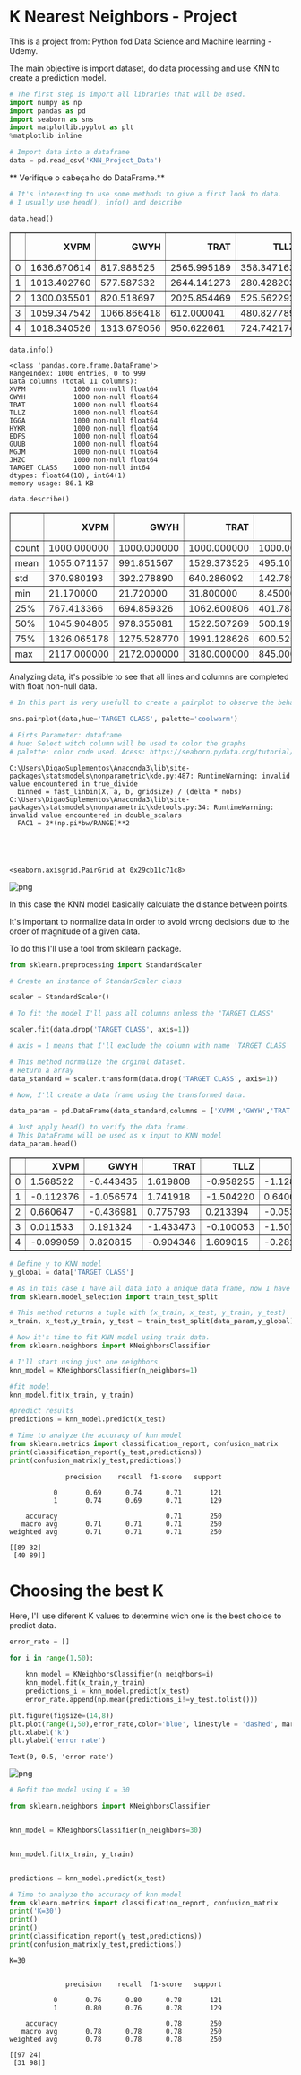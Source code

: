 # K Nearest Neighbors - Project 

<p>This is a project from: Python fod Data Science and Machine learning - Udemy. 
    <p>The main objective is import dataset, do data processing and use KNN to create a prediction model.


```python
# The first step is import all libraries that will be used.
import numpy as np
import pandas as pd
import seaborn as sns
import matplotlib.pyplot as plt
%matplotlib inline
```


```python
# Import data into a dataframe
data = pd.read_csv('KNN_Project_Data')
```

** Verifique o cabeçalho do DataFrame.**


```python
# It's interesting to use some methods to give a first look to data.
# I usually use head(), info() and describe
```


```python
data.head()
```




<div>
<style scoped>
    .dataframe tbody tr th:only-of-type {
        vertical-align: middle;
    }

    .dataframe tbody tr th {
        vertical-align: top;
    }

    .dataframe thead th {
        text-align: right;
    }
</style>
<table border="1" class="dataframe">
  <thead>
    <tr style="text-align: right;">
      <th></th>
      <th>XVPM</th>
      <th>GWYH</th>
      <th>TRAT</th>
      <th>TLLZ</th>
      <th>IGGA</th>
      <th>HYKR</th>
      <th>EDFS</th>
      <th>GUUB</th>
      <th>MGJM</th>
      <th>JHZC</th>
      <th>TARGET CLASS</th>
    </tr>
  </thead>
  <tbody>
    <tr>
      <td>0</td>
      <td>1636.670614</td>
      <td>817.988525</td>
      <td>2565.995189</td>
      <td>358.347163</td>
      <td>550.417491</td>
      <td>1618.870897</td>
      <td>2147.641254</td>
      <td>330.727893</td>
      <td>1494.878631</td>
      <td>845.136088</td>
      <td>0</td>
    </tr>
    <tr>
      <td>1</td>
      <td>1013.402760</td>
      <td>577.587332</td>
      <td>2644.141273</td>
      <td>280.428203</td>
      <td>1161.873391</td>
      <td>2084.107872</td>
      <td>853.404981</td>
      <td>447.157619</td>
      <td>1193.032521</td>
      <td>861.081809</td>
      <td>1</td>
    </tr>
    <tr>
      <td>2</td>
      <td>1300.035501</td>
      <td>820.518697</td>
      <td>2025.854469</td>
      <td>525.562292</td>
      <td>922.206261</td>
      <td>2552.355407</td>
      <td>818.676686</td>
      <td>845.491492</td>
      <td>1968.367513</td>
      <td>1647.186291</td>
      <td>1</td>
    </tr>
    <tr>
      <td>3</td>
      <td>1059.347542</td>
      <td>1066.866418</td>
      <td>612.000041</td>
      <td>480.827789</td>
      <td>419.467495</td>
      <td>685.666983</td>
      <td>852.867810</td>
      <td>341.664784</td>
      <td>1154.391368</td>
      <td>1450.935357</td>
      <td>0</td>
    </tr>
    <tr>
      <td>4</td>
      <td>1018.340526</td>
      <td>1313.679056</td>
      <td>950.622661</td>
      <td>724.742174</td>
      <td>843.065903</td>
      <td>1370.554164</td>
      <td>905.469453</td>
      <td>658.118202</td>
      <td>539.459350</td>
      <td>1899.850792</td>
      <td>0</td>
    </tr>
  </tbody>
</table>
</div>




```python
data.info()
```

    <class 'pandas.core.frame.DataFrame'>
    RangeIndex: 1000 entries, 0 to 999
    Data columns (total 11 columns):
    XVPM            1000 non-null float64
    GWYH            1000 non-null float64
    TRAT            1000 non-null float64
    TLLZ            1000 non-null float64
    IGGA            1000 non-null float64
    HYKR            1000 non-null float64
    EDFS            1000 non-null float64
    GUUB            1000 non-null float64
    MGJM            1000 non-null float64
    JHZC            1000 non-null float64
    TARGET CLASS    1000 non-null int64
    dtypes: float64(10), int64(1)
    memory usage: 86.1 KB
    


```python
data.describe()
```




<div>
<style scoped>
    .dataframe tbody tr th:only-of-type {
        vertical-align: middle;
    }

    .dataframe tbody tr th {
        vertical-align: top;
    }

    .dataframe thead th {
        text-align: right;
    }
</style>
<table border="1" class="dataframe">
  <thead>
    <tr style="text-align: right;">
      <th></th>
      <th>XVPM</th>
      <th>GWYH</th>
      <th>TRAT</th>
      <th>TLLZ</th>
      <th>IGGA</th>
      <th>HYKR</th>
      <th>EDFS</th>
      <th>GUUB</th>
      <th>MGJM</th>
      <th>JHZC</th>
      <th>TARGET CLASS</th>
    </tr>
  </thead>
  <tbody>
    <tr>
      <td>count</td>
      <td>1000.000000</td>
      <td>1000.000000</td>
      <td>1000.000000</td>
      <td>1000.000000</td>
      <td>1000.000000</td>
      <td>1000.000000</td>
      <td>1000.000000</td>
      <td>1000.000000</td>
      <td>1000.000000</td>
      <td>1000.000000</td>
      <td>1000.00000</td>
    </tr>
    <tr>
      <td>mean</td>
      <td>1055.071157</td>
      <td>991.851567</td>
      <td>1529.373525</td>
      <td>495.107156</td>
      <td>940.590072</td>
      <td>1550.637455</td>
      <td>1561.003252</td>
      <td>561.346117</td>
      <td>1089.067338</td>
      <td>1452.521629</td>
      <td>0.50000</td>
    </tr>
    <tr>
      <td>std</td>
      <td>370.980193</td>
      <td>392.278890</td>
      <td>640.286092</td>
      <td>142.789188</td>
      <td>345.923136</td>
      <td>493.491988</td>
      <td>598.608517</td>
      <td>247.357552</td>
      <td>402.666953</td>
      <td>568.132005</td>
      <td>0.50025</td>
    </tr>
    <tr>
      <td>min</td>
      <td>21.170000</td>
      <td>21.720000</td>
      <td>31.800000</td>
      <td>8.450000</td>
      <td>17.930000</td>
      <td>27.930000</td>
      <td>31.960000</td>
      <td>13.520000</td>
      <td>23.210000</td>
      <td>30.890000</td>
      <td>0.00000</td>
    </tr>
    <tr>
      <td>25%</td>
      <td>767.413366</td>
      <td>694.859326</td>
      <td>1062.600806</td>
      <td>401.788135</td>
      <td>700.763295</td>
      <td>1219.267077</td>
      <td>1132.097865</td>
      <td>381.704293</td>
      <td>801.849802</td>
      <td>1059.499689</td>
      <td>0.00000</td>
    </tr>
    <tr>
      <td>50%</td>
      <td>1045.904805</td>
      <td>978.355081</td>
      <td>1522.507269</td>
      <td>500.197421</td>
      <td>939.348662</td>
      <td>1564.996551</td>
      <td>1565.882879</td>
      <td>540.420379</td>
      <td>1099.087954</td>
      <td>1441.554053</td>
      <td>0.50000</td>
    </tr>
    <tr>
      <td>75%</td>
      <td>1326.065178</td>
      <td>1275.528770</td>
      <td>1991.128626</td>
      <td>600.525709</td>
      <td>1182.578166</td>
      <td>1891.937040</td>
      <td>1981.739411</td>
      <td>725.762027</td>
      <td>1369.923665</td>
      <td>1864.405512</td>
      <td>1.00000</td>
    </tr>
    <tr>
      <td>max</td>
      <td>2117.000000</td>
      <td>2172.000000</td>
      <td>3180.000000</td>
      <td>845.000000</td>
      <td>1793.000000</td>
      <td>2793.000000</td>
      <td>3196.000000</td>
      <td>1352.000000</td>
      <td>2321.000000</td>
      <td>3089.000000</td>
      <td>1.00000</td>
    </tr>
  </tbody>
</table>
</div>



Analyzing data, it's possible to see that all lines and columns are completed with float non-null data.


```python
# In this part is very usefull to create a pairplot to observe the behavior of  how one variable affects another.

sns.pairplot(data,hue='TARGET CLASS', palette='coolwarm')

# Firts Parameter: dataframe
# hue: Select witch column will be used to color the graphs
# palette: color code used. Acess: https://seaborn.pydata.org/tutorial/color_palettes.html for reference
```

    C:\Users\DigaoSuplementos\Anaconda3\lib\site-packages\statsmodels\nonparametric\kde.py:487: RuntimeWarning: invalid value encountered in true_divide
      binned = fast_linbin(X, a, b, gridsize) / (delta * nobs)
    C:\Users\DigaoSuplementos\Anaconda3\lib\site-packages\statsmodels\nonparametric\kdetools.py:34: RuntimeWarning: invalid value encountered in double_scalars
      FAC1 = 2*(np.pi*bw/RANGE)**2
    




    <seaborn.axisgrid.PairGrid at 0x29cb11c71c8>




![png](output_9_2.png)


<p/>In this case the KNN model basically calculate the distance between points.<p/>
<p/>It's important to normalize data in order to avoid wrong decisions due to the order of magnitude of a given data.<p/>
<p/>To do this I'll use a tool from skilearn package.<p/>


```python
from sklearn.preprocessing import StandardScaler

# Create an instance of StandarScaler class

scaler = StandardScaler()

# To fit the model I'll pass all columns unless the "TARGET CLASS"

scaler.fit(data.drop('TARGET CLASS', axis=1))

# axis = 1 means that I'll exclude the column with name 'TARGET CLASS' 

# This method normalize the orginal dataset.
# Return a array
data_standard = scaler.transform(data.drop('TARGET CLASS', axis=1))
```


```python
# Now, I'll create a data frame using the transformed data.

data_param = pd.DataFrame(data_standard,columns = ['XVPM','GWYH','TRAT','TLLZ','IGGA','HYKR','EDFS','GUUB','MGJM','JHZC'])
```


```python
# Just apply head() to verify the data frame.
# This DataFrame will be used as x input to KNN model
data_param.head()
```




<div>
<style scoped>
    .dataframe tbody tr th:only-of-type {
        vertical-align: middle;
    }

    .dataframe tbody tr th {
        vertical-align: top;
    }

    .dataframe thead th {
        text-align: right;
    }
</style>
<table border="1" class="dataframe">
  <thead>
    <tr style="text-align: right;">
      <th></th>
      <th>XVPM</th>
      <th>GWYH</th>
      <th>TRAT</th>
      <th>TLLZ</th>
      <th>IGGA</th>
      <th>HYKR</th>
      <th>EDFS</th>
      <th>GUUB</th>
      <th>MGJM</th>
      <th>JHZC</th>
    </tr>
  </thead>
  <tbody>
    <tr>
      <td>0</td>
      <td>1.568522</td>
      <td>-0.443435</td>
      <td>1.619808</td>
      <td>-0.958255</td>
      <td>-1.128481</td>
      <td>0.138336</td>
      <td>0.980493</td>
      <td>-0.932794</td>
      <td>1.008313</td>
      <td>-1.069627</td>
    </tr>
    <tr>
      <td>1</td>
      <td>-0.112376</td>
      <td>-1.056574</td>
      <td>1.741918</td>
      <td>-1.504220</td>
      <td>0.640009</td>
      <td>1.081552</td>
      <td>-1.182663</td>
      <td>-0.461864</td>
      <td>0.258321</td>
      <td>-1.041546</td>
    </tr>
    <tr>
      <td>2</td>
      <td>0.660647</td>
      <td>-0.436981</td>
      <td>0.775793</td>
      <td>0.213394</td>
      <td>-0.053171</td>
      <td>2.030872</td>
      <td>-1.240707</td>
      <td>1.149298</td>
      <td>2.184784</td>
      <td>0.342811</td>
    </tr>
    <tr>
      <td>3</td>
      <td>0.011533</td>
      <td>0.191324</td>
      <td>-1.433473</td>
      <td>-0.100053</td>
      <td>-1.507223</td>
      <td>-1.753632</td>
      <td>-1.183561</td>
      <td>-0.888557</td>
      <td>0.162310</td>
      <td>-0.002793</td>
    </tr>
    <tr>
      <td>4</td>
      <td>-0.099059</td>
      <td>0.820815</td>
      <td>-0.904346</td>
      <td>1.609015</td>
      <td>-0.282065</td>
      <td>-0.365099</td>
      <td>-1.095644</td>
      <td>0.391419</td>
      <td>-1.365603</td>
      <td>0.787762</td>
    </tr>
  </tbody>
</table>
</div>




```python
# Define y to KNN model
y_global = data['TARGET CLASS']
```


```python
# As in this case I have all data into a unique data frame, now I have to split data into train and test parts.
from sklearn.model_selection import train_test_split

# This method returns a tuple with (x_train, x_test, y_train, y_test)
x_train, x_test,y_train, y_test = train_test_split(data_param,y_global)
```


```python
# Now it's time to fit KNN model using train data.
from sklearn.neighbors import KNeighborsClassifier

# I'll start using just one neighbors
knn_model = KNeighborsClassifier(n_neighbors=1)

#fit model
knn_model.fit(x_train, y_train)

#predict results
predictions = knn_model.predict(x_test)
```


```python
# Time to analyze the accuracy of knn model
from sklearn.metrics import classification_report, confusion_matrix
print(classification_report(y_test,predictions))
print(confusion_matrix(y_test,predictions))
```

                  precision    recall  f1-score   support
    
               0       0.69      0.74      0.71       121
               1       0.74      0.69      0.71       129
    
        accuracy                           0.71       250
       macro avg       0.71      0.71      0.71       250
    weighted avg       0.71      0.71      0.71       250
    
    [[89 32]
     [40 89]]
    

# Choosing the best K

Here, I'll use diferent K values to determine wich one is the best choice to predict data.


```python
error_rate = []

for i in range(1,50):
    
    knn_model = KNeighborsClassifier(n_neighbors=i)
    knn_model.fit(x_train,y_train)
    predictions_i = knn_model.predict(x_test)
    error_rate.append(np.mean(predictions_i!=y_test.tolist()))
```


```python
plt.figure(figsize=(14,8))
plt.plot(range(1,50),error_rate,color='blue', linestyle = 'dashed', marker='o')
plt.xlabel('k')
plt.ylabel('error rate')
```




    Text(0, 0.5, 'error rate')




![png](output_20_1.png)



```python
# Refit the model using K = 30

from sklearn.neighbors import KNeighborsClassifier


knn_model = KNeighborsClassifier(n_neighbors=30)


knn_model.fit(x_train, y_train)


predictions = knn_model.predict(x_test)
```


```python
# Time to analyze the accuracy of knn model
from sklearn.metrics import classification_report, confusion_matrix
print('K=30')
print()
print()
print(classification_report(y_test,predictions))
print(confusion_matrix(y_test,predictions))
```

    K=30
    
    
                  precision    recall  f1-score   support
    
               0       0.76      0.80      0.78       121
               1       0.80      0.76      0.78       129
    
        accuracy                           0.78       250
       macro avg       0.78      0.78      0.78       250
    weighted avg       0.78      0.78      0.78       250
    
    [[97 24]
     [31 98]]
    


```python

```

